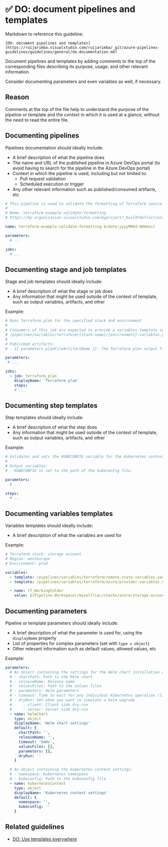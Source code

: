 # ✅ DO: document pipelines and templates

Markdown to reference this guideline:

```plaintext
[DO: document pipelines and templates](https://ruijarimba.visualstudio.com/ruijarimba/_git/azure-pipelines-guidelines/guidelines/general/do-documentation.md)
```

Document pipelines and templates by adding comments to the top of the corresponding
files describing its purpose, usage, and other relevant information.

Consider documenting parameters and even variables as well, if necessary.

## Reason

Comments at the top of the file help to understand the purpose of the pipeline or
template and the context in which it is used at a glance, without the need to
read the entire file.

## Documenting pipelines

Pipelines documentation should ideally include:

- A brief description of what the pipeline does
- The name and URL of the published pipeline in Azure DevOps portal (to avoid
having to search for the pipeline in the Azure DevOps portal)
- Context in which the pipeline is used, including but not limited to:
  - Pull request validation
  - Scheduled execution or trigger
- Any other relevant information such as published/consumed artifacts, etc

```yaml
# This pipeline is used to validate the formatting of Terraform source code
#
# Name: terraform-example-validate-formatting
# https://my-organization.visualstudio.com/myproject/_build?definitionId=123456

name: terraform-example-validate-formatting-$(date:yyyyMMdd-HHmmss)

parameters:
  # ...

jobs:
  # ...
```

## Documenting stage and job templates

Stage and job templates should ideally include:

- A brief description of what the stage or job does
- Any information that might be used outside of the context of template, such as
output variables, artifacts, and other

Example:

```yaml
# Runs Terraform plan for the specified stack and environment
#
# Consumers of this job are expected to provide a variables template such as:
# /pipelines/variables/terraform/{stack-name}/{environment}-variables.yaml
#
# Published artifacts:
# - {{ parameters.planFileArtifactName }}: The Terraform plan output file

parameters:
 # ...

jobs:
  - job: terraform_plan
    displayName: 'Terraform plan'
    steps:
    # ...
```

## Documenting step templates

Step templates should ideally include:

- A brief description of what the step does
- Any information that might be used outside of the context of template, such
as output variables, artifacts, and other

Example:
  
```yaml
# Validates and sets the KUBECONFIG variable for the Kubernetes context.
#
# Output variables:
# - KUBECONFIG is set to the path of the kubeconfig file.

parameters:
  # ...

steps:
  # ...
```

## Documenting variables templates

Variables templates should ideally include:

- A brief description of what the variables are used for

Example:

```yaml
# Terraform stack: storage account
# Region: westeurope
# Environment: prod

variables:
  - template: /pipelines/variables/terraform/remote-state-variables.yaml
  - template: /pipelines/variables/terraform/azure/provider-variables.yaml

  - name: tf_WorkingFolder
    value: $(Pipeline.Workspace)/myself/iac/stacks/azure/storage-account/westeurope/prod
```

## Documenting parameters

Pipeline or template parameters should ideally include:

- A brief description of what the parameter is used for, using the `displayName`
property
- List of properties for complex parameters (set with `type = object`)
- Other relevant information such as default values, allowed values, etc

Example:

```yaml
parameters:
  # An object containing the settings for the Helm chart installation or upgrade:
  # - chartPath: Path to the Helm chart
  # - releaseName: Release name
  # - valuesFiles: Path to the values files
  # - parameters: Helm parameters
  # - timeout: Time to wait for any individual Kubernetes operation (like Jobs for hooks) (default 5m0s)
  # - dryRun: Set when you want to simulate a helm upgrade
  #     - client: Client side dry-run
  #     - server: Server side dry-run
  - name: helmChart
    type: object
    displayName: 'Helm chart settings'
    default: {
      chartPath: '',
      releaseName: '',
      timeout: '5m0s',
      valuesFiles: [],
      parameters: [],
      dryRun: ''
    }

  # An object containing the kubernetes context settings:
  # - namespace: Kubernetes namespace
  # - kubeconfig: Path to the kubeconfig file
  - name: kubernetesContext
    type: object
    displayName: 'Kubernetes context settings'
    default: {
      namespace: '',
      kubeconfig: ''
    }
```

## Related guidelines

- [DO: Use templates everywhere](./do-templates-everywhere.md)
